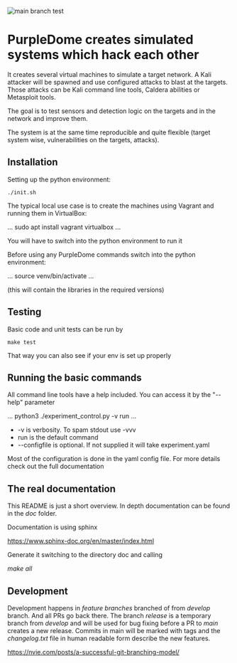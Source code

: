 ![main branch test](https://github.com/avast/PurpleDome/github/workflows/makefile.yml/badge.svg?branch=main)

# PurpleDome creates simulated systems which hack each other 

It creates several virtual machines to simulate a target network. A Kali attacker will be spawned and use configured attacks to blast at the targets. Those attacks can be Kali command line tools, Caldera abilities or Metasploit tools.

The goal is to test sensors and detection logic on the targets and in the network and improve them.

The system is at the same time reproducible and quite flexible (target system wise, vulnerabilities on the targets, attacks).

## Installation

Setting up the python environment:

```
./init.sh
```

The typical local use case is to create the machines using Vagrant and running them in VirtualBox:

...
sudo apt install vagrant virtualbox
...

You will have to switch into the python environment to run it

Before using any PurpleDome commands switch into the python environment:

...
source venv/bin/activate
...

(this will contain the libraries in the required versions)

## Testing

Basic code and unit tests can be run by

```
make test
```

That way you can also see if your env is set up properly

## Running the basic commands

All command line tools have a help included. You can access it by the "--help" parameter

...
python3 ./experiment_control.py -v  run
...

* -v is verbosity. To spam stdout use -vvv
* run is the default command
* --configfile <filename> is optional. If not supplied it will take experiment.yaml

Most of the configuration is done in the yaml config file. For more details check out the full documentation

## The real documentation

This README is just a short overview. In depth documentation can be found in the *doc* folder.

Documentation is using sphinx

https://www.sphinx-doc.org/en/master/index.html

Generate it switching to the directory doc and calling

*make all*

## Development

Development happens in *feature branches* branched of from *develop* branch. And all PRs go back there.
The branch *release* is a temporary branch from *develop* and will be used for bug fixing before a PR to *main* creates a new release. Commits in main will be marked with tags and the *changelog.txt* file in human readable form describe the new features.

https://nvie.com/posts/a-successful-git-branching-model/
